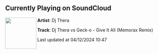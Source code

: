 ## Currently Playing on SoundCloud

[<img align="left" width="100" src="https://i1.sndcdn.com/artworks-7levm7kcGA37Y4LN-nlQI3w-t500x500.jpg">](https://soundcloud.com/djthera/dj-thera-vs-geck-o-give-it-all-memorax-remix)

**Artist**: Dj Thera 

**Track**: Dj Thera vs Geck-o - Give It All (Memorax Remix)

Last updated at 04/12/2024 10:47
